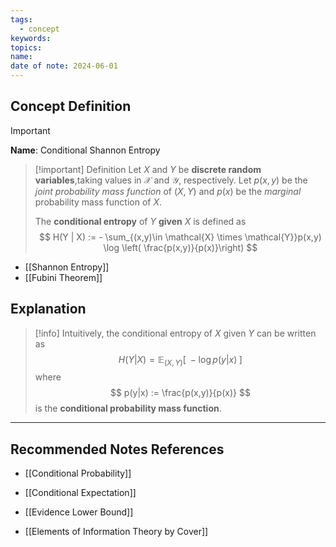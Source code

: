 ```yaml
---
tags:
  - concept
keywords: 
topics: 
name: 
date of note: 2024-06-01
---
```


## Concept Definition

>[!important]
>**Name**: Conditional Shannon Entropy

>[!important] Definition
>Let $X$ and $Y$ be **discrete random variables**,taking values in $\mathcal{X}$ and $\mathcal{Y}$, respectively. Let $p(x, y)$ be the *joint probability mass function* of $(X,Y)$  and $p(x)$ be the *marginal* probability mass function of $X$. 
>
>The **conditional entropy** of $Y$ **given** $X$ is defined as
>$$
>H(Y | X) := - \sum_{(x,y)\in \mathcal{X} \times \mathcal{Y}}p(x,y) \log \left( \frac{p(x,y)}{p(x)}\right)
>$$
 
- [[Shannon Entropy]]
- [[Fubini Theorem]]

## Explanation

>[!info]
>Intuitively, the conditional entropy of $X$ given $Y$ can be written as
>$$
>H(Y | X) = \mathbb{E}_{ (X, Y) }\left[\; - \log p(y | x) \; \right]
>$$
>where 
>$$
>p(y|x) := \frac{p(x,y)}{p(x)}
>$$
>is the **conditional probability mass function**.



-----------
##  Recommended Notes References

- [[Conditional Probability]]
- [[Conditional Expectation]]
- [[Evidence Lower Bound]]


- [[Elements of Information Theory by Cover]]



